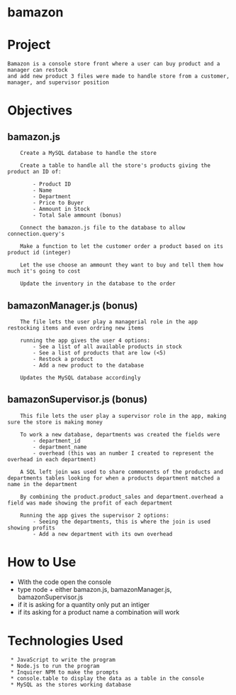 # bamazon

# Project
	Bamazon is a console store front where a user can buy product and a manager can restock 
	and add new product 3 files were made to handle store from a customer, manager, and supervisor position

# Objectives

## bamazon.js
	
		Create a MySQL database to handle the store

		Create a table to handle all the store's products giving the product an ID of:

			- Product ID
			- Name
			- Department
			- Price to Buyer
			- Ammount in Stock
			- Total Sale ammount (bonus)

		Connect the bamazon.js file to the database to allow connection.query's

		Make a function to let the customer order a product based on its product id (integer)

		Let the use choose an ammount they want to buy and tell them how much it's going to cost

		Update the inventory in the database to the order
		

## bamazonManager.js (bonus)

		The file lets the user play a managerial role in the app restocking items and even ordring new items

		running the app gives the user 4 options:
			- See a list of all available products in stock
			- See a list of products that are low (<5)
			- Restock a product
			- Add a new product to the database

		Updates the MySQL database accordingly
		

## bamazonSupervisor.js (bonus)

		This file lets the user play a supervisor role in the app, making sure the store is making money

		To work a new database, departments was created the fields were
			- department_id
			- department_name
			- overhead (this was an number I created to represent the overhead in each department)

		A SQL left join was used to share commonents of the products and departments tables looking for when a products department matched a name in the department

		By combining the product.product_sales and department.overhead a field was made showing the profit of each department

		Running the app gives the supervisor 2 options:
			- Seeing the departments, this is where the join is used showing profits
			- Add a new department with its own overhead


# How to Use

  * With the code open the console 
  * type node + either bamazon.js, bamazonManager.js, bamazonSupervisor.js
  * if it is asking for a quantity only put an intiger
  * if its asking for a product name a combination will work

# Technologies Used
	 * JavaScript to write the program
	 * Node.js to run the program
	 * Inquirer NPM to make the prompts
	 * console.table to display the data as a table in the console
	 * MySQL as the stores working database

		
